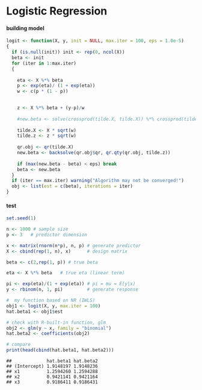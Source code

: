 Logistic Regression
================

#### building model

``` r
logit <- function(X, y, init = NULL, max.iter = 100, eps = 1.0e-5)
{
  if (is.null(init)) init <- rep(0, ncol(X))
  beta <- init
  for (iter in 1:max.iter)
  {
    
    eta <- X %*% beta
    p <- exp(eta)/ (1 + exp(eta))
    w <- c(p * (1 - p))

    
    z <- X %*% beta + (y-p)/w
    
    #new.beta <- solve(crossprod(tilde.X, tilde.X)) %*% crossprod(tilde.X, tilde.z)
    
    tilde.X <- X * sqrt(w)
    tilde.z <- z * sqrt(w)
    
    qr.obj <- qr(tilde.X)
    new.beta <- backsolve(qr.obj$qr, qr.qty(qr.obj, tilde.z))
    
    if (max(new.beta - beta) < eps) break
    beta <- new.beta
  }
  if (iter == max.iter) warning("Algorithm may not be converged!")
  obj <- list(est = c(beta), iterations = iter)
}
```

#### test

``` r
set.seed(1)

n <- 1000 # sample size
p <- 3   # predictor dimension

x <- matrix(rnorm(n*p), n, p) # generate predictor
X <- cbind(rep(1, n), x)      # design matrix

beta <- c(2,rep(1, p)) # true beta

eta <- X %*% beta   # true eta (linear term)

pi <- exp(eta)/(1 + exp(eta)) # pi = mu = E(y|x)
y <- rbinom(n, 1, pi)         # generate response

#  my function based on NR (IWLS)
obj1 <- logit(X, y, max.iter = 100)
hat.beta1 <- obj1$est

# check with R-built-in function, glm  
obj2 <- glm(y ~ x, family = "binomial")
hat.beta2 <- coefficients(obj2)

# compare
print(head(cbind(hat.beta1, hat.beta2)))
```

    ##             hat.beta1 hat.beta2
    ## (Intercept) 1.9148197 1.9148236
    ## x1          1.2594260 1.2594288
    ## x2          0.9421141 0.9421164
    ## x3          0.9186411 0.9186431
